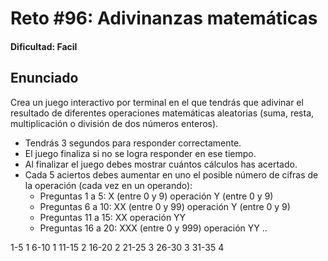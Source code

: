 # Reto #96: Adivinanzas matemáticas

#### Dificultad: Facil

## Enunciado

Crea un juego interactivo por terminal en el que tendrás que adivinar el resultado de diferentes operaciones matemáticas aleatorias (suma, resta, multiplicación o división de dos números enteros).

- Tendrás 3 segundos para responder correctamente.
- El juego finaliza si no se logra responder en ese tiempo.
- Al finalizar el juego debes mostrar cuántos cálculos has acertado.
- Cada 5 aciertos debes aumentar en uno el posible número de cifras de la operación (cada vez en un operando):
  - Preguntas 1 a 5: X (entre 0 y 9) operación Y (entre 0 y 9)
  - Preguntas 6 a 10: XX (entre 0 y 99) operación Y (entre 0 y 9)
  - Preguntas 11 a 15: XX operación YY
  - Preguntas 16 a 20: XXX (entre 0 y 999) operación YY
    ..

1-5 1
6-10 1
11-15 2
16-20 2
21-25 3
26-30 3
31-35 4
